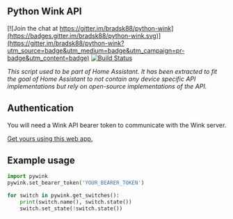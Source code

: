 Python Wink API
---------------

[![Join the chat at https://gitter.im/bradsk88/python-wink](https://badges.gitter.im/bradsk88/python-wink.svg)](https://gitter.im/bradsk88/python-wink?utm_source=badge&utm_medium=badge&utm_campaign=pr-badge&utm_content=badge) [![Build Status](https://travis-ci.org/bradsk88/python-wink.svg?branch=master)](https://travis-ci.org/bradsk88/python-wink)

_This script used to be part of Home Assistant. It has been extracted to fit
the goal of Home Assistant to not contain any device specific API implementations
but rely on open-source implementations of the API._

## Authentication

You will need a Wink API bearer token to communicate with the Wink server.

[Get yours using this web app.](https://winkbearertoken.appspot.com/)

## Example usage

```python
import pywink
pywink.set_bearer_token('YOUR_BEARER_TOKEN')

for switch in pywink.get_switches():
    print(switch.name(), switch.state())
    switch.set_state(!switch.state())
```
